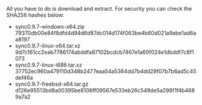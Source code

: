 All you have to do is download and extract. For security you can check the SHA256 hashes below:

- sync0.9.7-windows-x64.zip
79370db00e84f8dfd4d94d6d87dc014d174f063be4b60d021a9abe1ad6aa8197
- sync0.9.7-linux-x64.tar.xz
9d7c161cc2eab7786174abddfa87102bcdcb7467e1a60f024e1dbddf7c8f1073
- sync0.9.7-linux-i686.tar.xz
37752ec960a479110d348b2477eaa54a5364dd7b4dd29f07b7b6ad5c45def46a
- sync0.9.7-freebsd-x64.tar.gz
d126e95513bd8a00395be8106ff09567e533eb26c549de5a298f1f4b4689a7a2